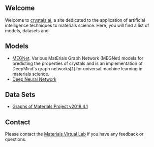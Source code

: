 ## Welcome

Welcome to [crystals.ai](http://crystals.ai), a site dedicated to the application of artificial intelligence techniques to materials science. Here, you will find a list of models, datasets and 

## Models

* [MEGNet](https://megnet.crystals.ai). Various MatErials Graph Network (MEGNet) models for predicting the properties of crystals  and is an implementation of DeepMind's graph networks[1] for universal machine learning in materials science. 
* [Deep Neural Network](https://dnn.crystals.ai)

## Data Sets

* [Graphs of Materials Project v2018.4.1](https://figshare.com/articles/Graphs_of_materials_project/7451351)

## Contact

Please contact the [Materials Virtual Lab](http://www.materialsvirtuallab.org) if you have any feedback or questions.

